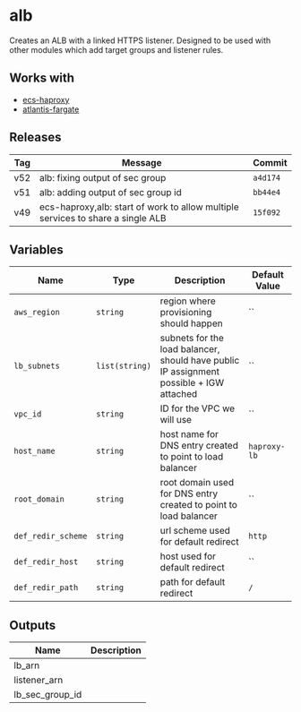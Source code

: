 alb
======


Creates an ALB with a linked HTTPS listener.  Designed to be used with other modules which add target groups and listener rules.

Works with
------

* [ecs-haproxy](../ecs-haproxy/README.md)
* [atlantis-fargate](../atlantis-fargate/README.md)



Releases
------

|Tag | Message | Commit|
--- | --- | ---
v52 | alb: fixing output of sec group | `a4d174`
v51 | alb: adding output of sec group id | `bb44e4`
v49 | ecs-haproxy,alb: start of work to allow multiple services to share a single ALB | `15f092`

Variables
------

|Name | Type | Description | Default Value|
--- | --- | --- | ---
`aws_region` | `string` | region where provisioning should happen | ``
`lb_subnets` | `list(string)` | subnets for the load balancer, should have public IP assignment possible + IGW attached | ``
`vpc_id` | `string` | ID for the VPC we will use | ``
`host_name` | `string` | host name for DNS entry created to point to load balancer | `haproxy-lb`
`root_domain` | `string` | root domain used for DNS entry created to point to load balancer | ``
`def_redir_scheme` | `string` | url scheme used for default redirect | `http`
`def_redir_host` | `string` | host used for default redirect | ``
`def_redir_path` | `string` | path for default redirect | `/`

Outputs
------

|Name | Description|
--- | ---
lb_arn | 
listener_arn | 
lb_sec_group_id | 

